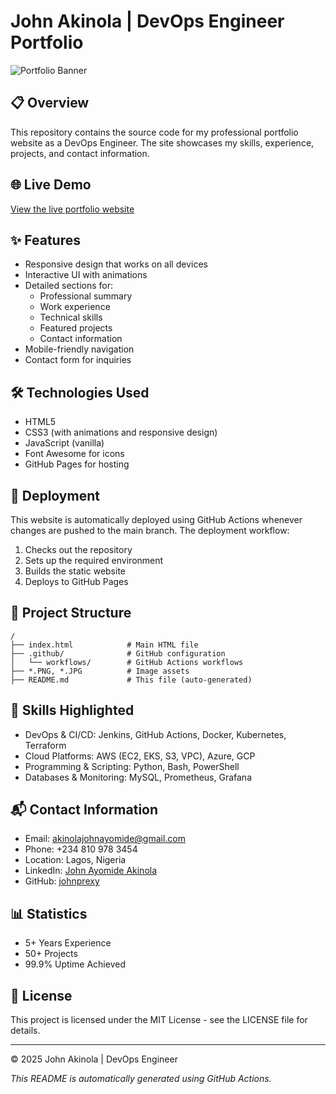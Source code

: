 # John Akinola | DevOps Engineer Portfolio

![Portfolio Banner](/banner.png)

## 📋 Overview

This repository contains the source code for my professional portfolio website as a DevOps Engineer. The site showcases my skills, experience, projects, and contact information.

## 🌐 Live Demo

[View the live portfolio website](https://johnprexy.github.io/Myportfolio)

## ✨ Features

- Responsive design that works on all devices
- Interactive UI with animations
- Detailed sections for:
  - Professional summary
  - Work experience
  - Technical skills
  - Featured projects
  - Contact information
- Mobile-friendly navigation
- Contact form for inquiries

## 🛠️ Technologies Used

- HTML5
- CSS3 (with animations and responsive design)
- JavaScript (vanilla)
- Font Awesome for icons
- GitHub Pages for hosting

## 🚀 Deployment

This website is automatically deployed using GitHub Actions whenever changes are pushed to the main branch. The deployment workflow:

1. Checks out the repository
2. Sets up the required environment
3. Builds the static website
4. Deploys to GitHub Pages

## 📁 Project Structure

```
/
├── index.html            # Main HTML file
├── .github/              # GitHub configuration
│   └── workflows/        # GitHub Actions workflows
├── *.PNG, *.JPG          # Image assets
├── README.md             # This file (auto-generated)
```

## 🧰 Skills Highlighted

- DevOps & CI/CD: Jenkins, GitHub Actions, Docker, Kubernetes, Terraform
- Cloud Platforms: AWS (EC2, EKS, S3, VPC), Azure, GCP
- Programming & Scripting: Python, Bash, PowerShell
- Databases & Monitoring: MySQL, Prometheus, Grafana

## 📬 Contact Information

- Email: akinolajohnayomide@gmail.com
- Phone: +234 810 978 3454
- Location: Lagos, Nigeria
- LinkedIn: [John Ayomide Akinola](https://www.linkedin.com/in/john-ayomide-akinola)
- GitHub: [johnprexy](https://www.github.com/johnprexy)

## 📊 Statistics

- 5+ Years Experience
- 50+ Projects
- 99.9% Uptime Achieved

## 📝 License

This project is licensed under the MIT License - see the LICENSE file for details.

---

© 2025 John Akinola | DevOps Engineer

*This README is automatically generated using GitHub Actions.*
